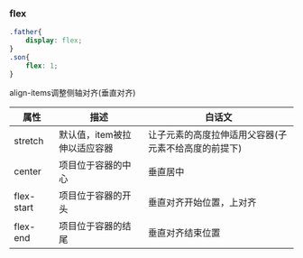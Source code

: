 ### flex

```css
.father{
    display: flex;
}
.son{
    flex: 1;
}
```



align-items调整侧轴对齐(垂直对齐)

| **属性**   | **描述**                     | **白话文**                                           |
| ---------- | ---------------------------- | ---------------------------------------------------- |
| stretch    | 默认值，item被拉伸以适应容器 | 让子元素的高度拉伸适用父容器(子元素不给高度的前提下) |
| center     | 项目位于容器的中心           | 垂直居中                                             |
| flex-start | 项目位于容器的开头           | 垂直对齐开始位置，上对齐                             |
| flex-end   | 项目位于容器的结尾           | 垂直对齐结束位置                                     |